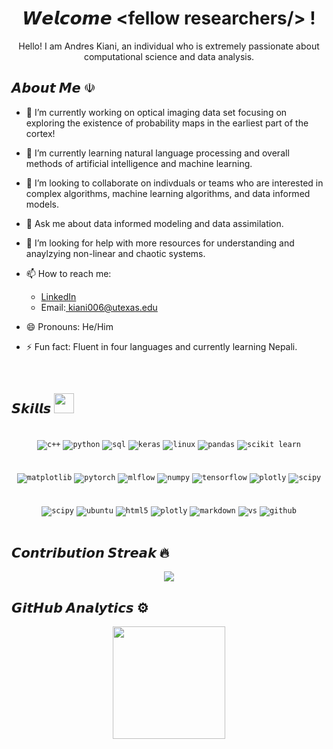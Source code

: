 <!--- Header --->   
<h1 align="center">
  𝙒𝙚𝙡𝙘𝙤𝙢𝙚 &lt;fellow researchers/&gt; !
</h1>      
<p align='center'>Hello! I am Andres Kiani, an individual who is extremely passionate about computational science and data analysis.</p>

<!--- About You --->   
<h2> 𝘼𝙗𝙤𝙪𝙩 𝙈𝙚 ☫ </h2>


- 🔭 I’m currently working on optical imaging data set focusing on exploring the existence of probability maps in the earliest part of the cortex!
  
- 🌱 I’m currently learning natural language processing and overall methods of artificial intelligence and machine learning.
  
- 👯 I’m looking to collaborate on indivduals or teams who are interested in complex algorithms, machine learning algorithms, and data informed models.
  
- 💬 Ask me about data informed modeling and data assimilation.

- 🤔 I’m looking for help with more resources for understanding and anaylzying non-linear and chaotic systems. 
  
- 📫 How to reach me:
    - <div><a href="https://www.linkedin.com/in/andres-kiani-229445116">LinkedIn</a></div>
    - <div>Email:<a href=mailto:“kiani006@utexas.edu”> kiani006@utexas.edu</a></div>

- 😄 Pronouns: He/Him
  
- ⚡ Fun fact: Fluent in four languages and currently learning Nepali.

<br/>

    

 <!--- Skills --->        
<h2> 𝙎𝙠𝙞𝙡𝙡𝙨 <img src = "https://media2.giphy.com/media/QssGEmpkyEOhBCb7e1/giphy.gif?cid=ecf05e47a0n3gi1bfqntqmob8g9aid1oyj2wr3ds3mg700bl&rid=giphy.gif" width = 32px> </h2>
<div align="center">
<br/>
  <code><img src="https://img.shields.io/badge/C%2B%2B-00599C?style=for-the-badge&logo=c%2B%2B&logoColor=white" alt="c++"></code>
  <code><img src="https://img.shields.io/badge/Python-FFD43B?style=for-the-badge&logo=python&logoColor=blue" alt="python"></code>
  <code><img src="https://img.shields.io/badge/mysql-4479A1.svg?style=for-the-badge&logo=mysql&logoColor=white" alt="sql"></code>
  <code><img src="https://img.shields.io/badge/Keras-%23D00000.svg?style=for-the-badge&logo=Keras&logoColor=white" alt="keras"></code>
  <code><img src="https://img.shields.io/badge/Linux-FCC624?style=for-the-badge&logo=linux&logoColor=black" alt="linux"></code>
  <code><img src="https://img.shields.io/badge/pandas-%23150458.svg?style=for-the-badge&logo=pandas&logoColor=white" alt="pandas"></code>
  <code><img src="https://img.shields.io/badge/scikit--learn-%23F7931E.svg?style=for-the-badge&logo=scikit-learn&logoColor=white" alt="scikit learn"></code>
<br/>
<br/>
<br/>
  <code><img src="https://img.shields.io/badge/Matplotlib-%23ffffff.svg?style=for-the-badge&logo=Matplotlib&logoColor=black" alt="matplotlib"></code>
  <code><img src="https://img.shields.io/badge/PyTorch-%23EE4C2C.svg?style=for-the-badge&logo=PyTorch&logoColor=white" alt="pytorch"></code>
  <code><img src="https://img.shields.io/badge/mlflow-%23d9ead3.svg?style=for-the-badge&logo=numpy&logoColor=blue" alt="mlflow"></code>
  <code><img src="https://img.shields.io/badge/numpy-%23013243.svg?style=for-the-badge&logo=numpy&logoColor=white" alt="numpy"></code>
  <code><img src="https://img.shields.io/badge/TensorFlow-%23FF6F00.svg?style=for-the-badge&logo=TensorFlow&logoColor=white" alt="tensorflow"></code>
  <code><img src="https://img.shields.io/badge/Plotly-%233F4F75.svg?style=for-the-badge&logo=plotly&logoColor=white" alt="plotly"></code>
  <code><img src="https://img.shields.io/badge/SciPy-%230C55A5.svg?style=for-the-badge&logo=scipy&logoColor=%white" alt="scipy"></code>
  
<br/>
<br/>
<br/>
  <code><img src="https://img.shields.io/badge/SciPy-%230C55A5.svg?style=for-the-badge&logo=scipy&logoColor=%white" alt="scipy"></code>
  <code><img src="https://img.shields.io/badge/Ubuntu-E95420?style=for-the-badge&logo=ubuntu&logoColor=white" alt="ubuntu"></code>  
  <code><img src="https://img.shields.io/badge/html5-%23E34F26.svg?style=for-the-badge&logo=html5&logoColor=white" alt="html5"></code>
  <code><img src="https://img.shields.io/badge/Plotly-%233F4F75.svg?style=for-the-badge&logo=plotly&logoColor=white" alt="plotly"></code>
  <code><img src="https://img.shields.io/badge/Markdown-000000?style=for-the-badge&logo=markdown&logoColor=white" alt="markdown"></code>
  <code><img src="https://img.shields.io/badge/vscode-007ACC.svg?style=for-the-badge&logo=visualstudiocode&logoColor=white" alt="vs"></code>
  <code><img src="https://img.shields.io/badge/github-%23121011.svg?style=for-the-badge&logo=github&logoColor=white" alt="github"></code>
</div>
<br/>



<!--- Stats --->      
## 𝘾𝙤𝙣𝙩𝙧𝙞𝙗𝙪𝙩𝙞𝙤𝙣 𝙎𝙩𝙧𝙚𝙖𝙠 🔥
    
<p align="center">
  <a href="https://github.com/andresaminkiani/github-readme-streak-stats">
    <img src="https://github-readme-streak-stats.herokuapp.com?user=andresaminkiani&theme=chartreuse-dark"></p>
  </a>
</p>

  
  
## 𝙂𝙞𝙩𝙃𝙪𝙗 𝘼𝙣𝙖𝙡𝙮𝙩𝙞𝙘𝙨 ⚙️ &nbsp;
  
<div align="center">
  <a href="https://github.com/andresaminkiani">
    <!--maybelater <span><img height="180em" src="https://github-readme-stats.vercel.app/api/top-langs/?username=andresaminkiani&layout=compact&hide=TSQL&theme=chartreuse-dark"/></span>-->
    <span><img height="180em" img src="https://github-readme-stats.vercel.app/api?username=andresaminkiani&count_private=true&show_icons=true&&theme=chartreuse-dark&include_all_commits=true"/></span>
  </a>
</div>

<!-- Add later/create badge
r 
MatLab
xpp auto
comet_ml
gg plot
cran
tydidi vers
unix
-->
